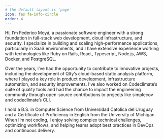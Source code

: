 ```yaml
---
# the default layout is 'page'
icon: fas fa-info-circle
order: 4
---
```


Hi, I’m Federico Moyá, a passionate software engineer with a strong foundation in full-stack web development, cloud infrastructure, and security. I specialize in building and scaling high-performance applications, particularly in SaaS environments, and I have extensive experience working with technologies like Ruby on Rails, React, Typescript, Node.js, AWS, Docker, and PostgreSQL.

Over the years, I’ve had the opportunity to contribute to innovative projects, including the development of Qlty’s cloud-based static analysis platform, where I played a key role in product development, infrastructure automation, and security improvements. I’ve also worked on Codeclimate’s suite of quality tools and had the chance to impact the engineering community through open-source contributions to projects like simplecov and codeclimate’s CLI.

I hold a B.S. in Computer Science from Universidad Catolica del Uruguay and a Certificate of Proficiency in English from the University of Michigan. When I’m not coding, I enjoy solving complex technical challenges, optimizing workflows, and helping teams adopt best practices in DevOps and continuous delivery.
